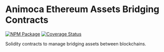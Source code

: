 # Animoca Ethereum Assets Bridging Contracts

[![NPM Package](https://img.shields.io/npm/v/@animoca/ethereum-contracts-bridging.svg)](https://www.npmjs.org/package/@animoca/ethereum-contracts-bridging)
[![Coverage Status](https://codecov.io/gh/animoca/ethereum-contracts-bridging/graph/badge.svg)](https://codecov.io/gh/animoca/ethereum-contracts-bridging)

Solidity contracts to manage bridging assets between blockchains.
